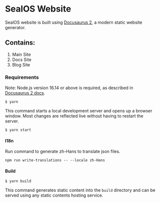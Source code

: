 # SealOS Website

SealOS website is built using [Docusaurus 2](https://docusaurus.io/), a modern static website generator.

## Contains:

1. Main Site
2. Docs Site
3. Blog Site

### Requirements

Note: Node.js version 16.14 or above is required, as described in [Docusaurus 2 docs](https://docusaurus.io/docs/installation#requirements).

```shell
$ yarn
```

This command starts a local development server and opens up a browser window. Most changes are reflected live without having to restart the server.

```shell
$ yarn start
```

#### I18n

Run command to generate zh-Hans to translate json files.

```shell
npm run write-translations -- --locale zh-Hans
```

#### Build

```shell
$ yarn build
```

This command generates static content into the `build` directory and can be served using any static contents hosting service.
